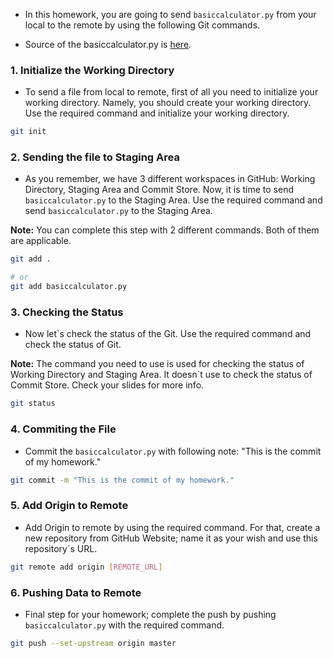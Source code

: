 * In this homework, you are going to send `basiccalculator.py` from your local to the remote by using the following Git commands.

* Source of the basiccalculator.py is [here](https://gist.github.com/complxalgorithm/ee685852a2a37e88ebc8d64d2d126d91).

### 1. Initialize the Working Directory

* To send a file from local to remote, first of all you need to initialize your working directory. Namely, you should create your working directory. Use the required command and initialize your working directory.

```bash
git init
```


### 2. Sending the file to Staging Area

* As you remember, we have 3 different workspaces in GitHub: Working Directory, Staging Area and Commit Store. Now, it is time to send `basiccalculator.py` to the Staging Area. Use the required command and send `basiccalculator.py` to the Staging Area.

**Note:** You can complete this step with 2 different commands. Both of them are applicable.

```bash
git add .

# or
git add basiccalculator.py
```

### 3. Checking the Status

* Now let`s check the status of the Git. Use the required command and check the status of Git. 

**Note:** The command you need to use is used for checking the status of Working Directory and Staging Area. It doesn`t use to check the status of Commit Store. Check your slides for more info.

```bash
git status
```

### 4. Commiting the File

* Commit the `basiccalculator.py` with following note: "This is the commit of my homework."

```bash
git commit -m "This is the commit of my homework."
```

### 5. Add Origin to Remote

* Add Origin to remote by using the required command. For that, create a new repository from GitHub Website; name it as your wish and use this repository`s URL.

```bash
git remote add origin [REMOTE_URL]
```

### 6. Pushing Data to Remote 

* Final step for your homework; complete the push by pushing `basiccalculator.py` with the required command.

```bash
git push --set-upstream origin master

```